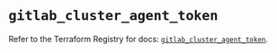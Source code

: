 # `gitlab_cluster_agent_token`

Refer to the Terraform Registry for docs: [`gitlab_cluster_agent_token`](https://registry.terraform.io/providers/gitlabhq/gitlab/16.7.0/docs/resources/cluster_agent_token).
